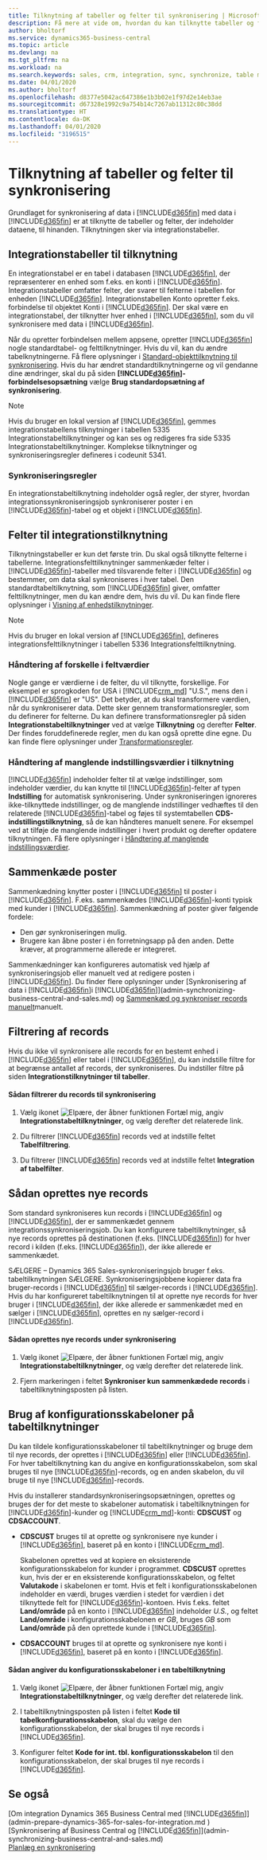 ```yaml
---
title: Tilknytning af tabeller og felter til synkronisering | Microsoft Docs
description: Få mere at vide om, hvordan du kan tilknytte tabeller og felter til synkronisering af data mellem Business central og Common Data Service.
author: bholtorf
ms.service: dynamics365-business-central
ms.topic: article
ms.devlang: na
ms.tgt_pltfrm: na
ms.workload: na
ms.search.keywords: sales, crm, integration, sync, synchronize, table mapping
ms.date: 04/01/2020
ms.author: bholtorf
ms.openlocfilehash: d8377e5042ac647386e1b3b02e1f97d2e14eb3ae
ms.sourcegitcommit: d67328e1992c9a754b14c7267ab11312c80c38dd
ms.translationtype: HT
ms.contentlocale: da-DK
ms.lasthandoff: 04/01/2020
ms.locfileid: "3196515"
---
```

# <a name="mapping-the-tables-and-fields-to-synchronize"></a>Tilknytning af tabeller og felter til synkronisering
Grundlaget for synkronisering af data i [!INCLUDE[d365fin](includes/d365fin_md.md)] med data i [!INCLUDE[d365fin](includes/cds_long_md.md)] er at tilknytte de tabeller og felter, der indeholder dataene, til hinanden. Tilknytningen sker via integrationstabeller. 

## <a name="mapping-integration-tables"></a>Integrationstabeller til tilknytning
En integrationstabel er en tabel i databasen [!INCLUDE[d365fin](includes/d365fin_md.md)], der repræsenterer en enhed som f.eks. en konti i [!INCLUDE[d365fin](includes/cds_long_md.md)]. Integrationstabeller omfatter felter, der svarer til felterne i tabellen for enheden [!INCLUDE[d365fin](includes/cds_long_md.md)]. Integrationstabellen Konto opretter f.eks. forbindelse til objektet Konti i [!INCLUDE[d365fin](includes/cds_long_md.md)]. Der skal være en integrationstabel, der tilknytter hver enhed i [!INCLUDE[d365fin](includes/cds_long_md.md)], som du vil synkronisere med data i [!INCLUDE[d365fin](includes/d365fin_md.md)].

Når du opretter forbindelsen mellem appsene, opretter [!INCLUDE[d365fin](includes/d365fin_md.md)] nogle standardtabel- og felttilknytninger. Hvis du vil, kan du ændre tabelknytningerne. Få flere oplysninger i [Standard-objekttilknytning til synkronisering](admin-synchronizing-business-central-and-sales.md#standard-entity-mapping-for-synchronization). Hvis du har ændret standardtilknytningerne og vil gendanne dine ændringer, skal du på siden **[!INCLUDE[d365fin](includes/cds_long_md.md)]-forbindelsesopsætning** vælge **Brug standardopsætning af synkronisering**.

> [!Note]
> Hvis du bruger en lokal version af [!INCLUDE[d365fin](includes/d365fin_md.md)], gemmes integrationstabellens tilknytninger i tabellen 5335 Integrationstabeltilknytninger og kan ses og redigeres fra side 5335 Integrationstabeltilknytninger. Komplekse tilknytninger og synkroniseringsregler defineres i codeunit 5341. 

### <a name="synchronization-rules"></a>Synkroniseringsregler
En integrationstabeltilknytning indeholder også regler, der styrer, hvordan integrationssynkroniseringsjob synkroniserer poster i en [!INCLUDE[d365fin](includes/d365fin_md.md)]-tabel og et objekt i [!INCLUDE[d365fin](includes/cds_long_md.md)]. <!--For examples of rules for an integration with Sales, see [Synchronization Rules](admin-synchronizing-business-central-and-sales.md#synchronization-rules). need to verify link -->

## <a name="mapping-integration-fields"></a>Felter til integrationstilknytning
Tilknytningstabeller er kun det første trin. Du skal også tilknytte felterne i tabellerne. Integrationsfelttilknytninger sammenkæder felter i [!INCLUDE[d365fin](includes/d365fin_md.md)]-tabeller med tilsvarende felter i [!INCLUDE[d365fin](includes/cds_long_md.md)] og bestemmer, om data skal synkroniseres i hver tabel. Den standardtabeltilknytning, som [!INCLUDE[d365fin](includes/d365fin_md.md)] giver, omfatter felttilknytninger, men du kan ændre dem, hvis du vil. Du kan finde flere oplysninger i  [Visning af enhedstilknytninger](admin-synchronizing-business-central-and-sales.md#tip-for-admins-viewing-entity-mappings).

> [!Note]
> Hvis du bruger en lokal version af [!INCLUDE[d365fin](includes/d365fin_md.md)], defineres integrationsfelttilknytninger i tabellen 5336 Integrationsfelttilknytning.

### <a name="handling-differences-in-field-values"></a>Håndtering af forskelle i feltværdier
Nogle gange er værdierne i de felter, du vil tilknytte, forskellige. For eksempel er sprogkoden for USA i [!INCLUDE[crm_md](includes/crm_md.md)] "U.S.", mens den i [!INCLUDE[d365fin](includes/d365fin_md.md)] er "US". Det betyder, at du skal transformere værdien, når du synkroniserer data. Dette sker gennem transformationsregler, som du definerer for felterne. Du kan definere transformationsregler på siden **Integrationstabeltilknytninger** ved at vælge **Tilknytning** og derefter **Felter**. Der findes foruddefinerede regler, men du kan også oprette dine egne. Du kan finde flere oplysninger under [Transformationsregler](across-how-to-set-up-data-exchange-definitions.md#transformation-rules).

### <a name="handling-missing-option-values-in-mapping"></a>Håndtering af manglende indstillingsværdier i tilknytning
[!INCLUDE[d365fin](includes/cds_long_md.md)] indeholder felter til at vælge indstillinger, som indeholder værdier, du kan knytte til [!INCLUDE[d365fin](includes/d365fin_md.md)]-felter af typen **Indstilling** for automatisk synkronisering. Under synkroniseringen ignoreres ikke-tilknyttede indstillinger, og de manglende indstillinger vedhæftes til den relaterede [!INCLUDE[d365fin](includes/d365fin_md.md)]-tabel og føjes til systemtabellen **CDS-indstillingstilknytning**, så de kan håndteres manuelt senere. For eksempel ved at tilføje de manglende indstillinger i hvert produkt og derefter opdatere tilknytningen. Få flere oplysninger i [Håndtering af manglende indstillingsværdier](admin-cds-missing-option-values.md).

## <a name="coupling-records"></a>Sammenkæde poster
Sammenkædning knytter poster i [!INCLUDE[d365fin](includes/cds_long_md.md)] til poster i [!INCLUDE[d365fin](includes/d365fin_md.md)]. F.eks. sammenkædes [!INCLUDE[d365fin](includes/cds_long_md.md)]-konti typisk med kunder i [!INCLUDE[d365fin](includes/d365fin_md.md)]. Sammenkædning af poster giver følgende fordele:

* Den gør synkroniseringen mulig.
* Brugere kan åbne poster i én forretningsapp på den anden. Dette kræver, at programmerne allerede er integreret.

Sammenkædninger kan konfigureres automatisk ved hjælp af synkroniseringsjob eller manuelt ved at redigere posten i [!INCLUDE[d365fin](includes/d365fin_md.md)]. Du finder flere oplysninger under [Synkronisering af data i [!INCLUDE[d365fin](includes/d365fin_md.md)]i [!INCLUDE[d365fin](includes/cds_long_md.md)]](admin-synchronizing-business-central-and-sales.md) og [Sammenkæd og synkroniser records manuelt](admin-manual-synchronization-of-table-mappings.md#synchronize-individual-table-mappings)manuelt.

## <a name="filtering-records"></a>Filtrering af records  
Hvis du ikke vil synkronisere alle records for en bestemt enhed i [!INCLUDE[d365fin](includes/cds_long_md.md)] eller tabel i [!INCLUDE[d365fin](includes/d365fin_md.md)], du kan indstille filtre for at begrænse antallet af records, der synkroniseres. Du indstiller filtre på siden **Integrationstilknytninger til tabeller**.  

#### <a name="to-filter-records-for-synchronization"></a>Sådan filtrerer du records til synkronisering  
1. Vælg ikonet ![Elpære, der åbner funktionen Fortæl mig](media/ui-search/search_small.png "Fortæl mig, hvad du vil foretage dig"), angiv **Integrationstabeltilknytninger**, og vælg derefter det relaterede link.

2.  Du filtrerer [!INCLUDE[d365fin](includes/d365fin_md.md)] records ved at indstille feltet **Tabelfiltrering**.  

3.  Du filtrerer [!INCLUDE[d365fin](includes/cds_long_md.md)] records ved at indstille feltet **Integration af tabelfilter**.  

## <a name="creating-new-records"></a>Sådan oprettes nye records  
Som standard synkroniseres kun records i [!INCLUDE[d365fin](includes/d365fin_md.md)] og [!INCLUDE[d365fin](includes/cds_long_md.md)], der er sammenkædet gennem integrationssynkroniseringsjob. Du kan konfigurere tabeltilknytninger, så nye records oprettes på destinationen (f.eks. [!INCLUDE[d365fin](includes/d365fin_md.md)]) for hver record i kilden (f.eks. [!INCLUDE[d365fin](includes/cds_long_md.md)]), der ikke allerede er sammenkædet.  

SÆLGERE – Dynamics 365 Sales-synkroniseringsjob bruger f.eks. tabeltilknytningen SÆLGERE. Synkroniseringsjobbene kopierer data fra bruger-records i [!INCLUDE[d365fin](includes/cds_long_md.md)] til sælger-records i [!INCLUDE[d365fin](includes/d365fin_md.md)]. Hvis du har konfigureret tabeltilknytningen til at oprette nye records for hver bruger i [!INCLUDE[d365fin](includes/cds_long_md.md)], der ikke allerede er sammenkædet med en sælger i [!INCLUDE[d365fin](includes/d365fin_md.md)], oprettes en ny sælger-record i [!INCLUDE[d365fin](includes/d365fin_md.md)].  

#### <a name="to-create-new-records-during-synchronization"></a>Sådan oprettes nye records under synkronisering  
1. Vælg ikonet ![Elpære, der åbner funktionen Fortæl mig](media/ui-search/search_small.png "Fortæl mig, hvad du vil foretage dig"), angiv **Integrationstabeltilknytninger**, og vælg derefter det relaterede link.

2.  Fjern markeringen i feltet **Synkroniser kun sammenkædede records** i tabeltilknytningsposten på listen.  

## <a name="using-configuration-templates-on-table-mappings"></a>Brug af konfigurationsskabeloner på tabeltilknytninger
Du kan tildele konfigurationsskabeloner til tabeltilknytninger og bruge dem til nye records, der oprettes i [!INCLUDE[d365fin](includes/d365fin_md.md)] eller [!INCLUDE[d365fin](includes/cds_long_md.md)]. For hver tabeltilknytning kan du angive en konfigurationsskabelon, som skal bruges til nye [!INCLUDE[d365fin](includes/d365fin_md.md)]-records, og en anden skabelon, du vil bruge til nye [!INCLUDE[d365fin](includes/cds_long_md.md)]-records.  

Hvis du installerer standardsynkroniseringsopsætningen, oprettes og bruges der for det meste to skabeloner automatisk i tabeltilknytningen for [!INCLUDE[d365fin](includes/d365fin_md.md)]-kunder og [!INCLUDE[crm_md](includes/crm_md.md)]-konti: **CDSCUST** og **CDSACCOUNT**.  

-   **CDSCUST** bruges til at oprette og synkronisere nye kunder i [!INCLUDE[d365fin](includes/d365fin_md.md)], baseret på en konto i [!INCLUDE[crm_md](includes/crm_md.md)].  

     Skabelonen oprettes ved at kopiere en eksisterende konfigurationsskabelon for kunder i programmet. **CDSCUST** oprettes kun, hvis der er en eksisterende konfigurationsskabelon, og feltet **Valutakode** i skabelonen er tomt. Hvis et felt i konfigurationsskabelonen indeholder en værdi, bruges værdien i stedet for værdien i det tilknyttede felt for [!INCLUDE[d365fin](includes/cds_long_md.md)]-kontoen. Hvis f.eks. feltet **Land/område** på en konto i [!INCLUDE[d365fin](includes/cds_long_md.md)] indeholder *U.S.*, og feltet **Land/område** i konfigurationsskabelonen er *GB*, bruges *GB* som **Land/område** på den oprettede kunde i [!INCLUDE[d365fin](includes/d365fin_md.md)].  

-   **CDSACCOUNT** bruges til at oprette og synkronisere nye konti i [!INCLUDE[d365fin](includes/cds_long_md.md)], baseret på en konto i [!INCLUDE[d365fin](includes/d365fin_md.md)].  

#### <a name="to-specify-configuration-templates-on-a-table-mapping"></a>Sådan angiver du konfigurationsskabeloner i en tabeltilknytning  
1. Vælg ikonet ![Elpære, der åbner funktionen Fortæl mig](media/ui-search/search_small.png "Fortæl mig, hvad du vil foretage dig"), angiv **Integrationstabeltilknytninger**, og vælg derefter det relaterede link.

2.  I tabeltilknytningsposten på listen i feltet **Kode til tabelkonfigurationsskabelon**, skal du vælge den konfigurationsskabelon, der skal bruges til nye records i [!INCLUDE[d365fin](includes/d365fin_md.md)].  

3.  Konfigurer feltet **Kode for int. tbl. konfigurationsskabelon** til den konfigurationsskabelon, der skal bruges til nye records i [!INCLUDE[d365fin](includes/cds_long_md.md)].

## <a name="see-also"></a>Se også  
[Om integration Dynamics 365 Business Central med [!INCLUDE[d365fin](includes/cds_long_md.md)]](admin-prepare-dynamics-365-for-sales-for-integration.md )   
[Synkronisering af Business Central og [!INCLUDE[d365fin](includes/cds_long_md.md)]](admin-synchronizing-business-central-and-sales.md)   
[Planlæg en synkronisering](admin-scheduled-synchronization-using-the-synchronization-job-queue-entries.md)  
